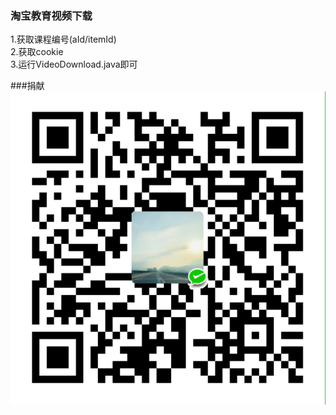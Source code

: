 ### 淘宝教育视频下载

1.获取课程编号(aId/itemId)<br r/>
2.获取cookie<br r/>
3.运行VideoDownload.java即可

###捐献
<img src="xxx.png" />